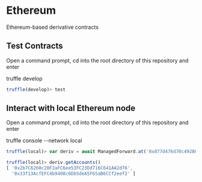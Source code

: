# Ethereum
Ethereum-based derivative contracts

## Test Contracts
Open a command prompt, cd into the root directory of this repository and enter

truffle develop
```js
truffle(develop)> test
```

## Interact with local Ethereum node
Open a command prompt, cd into the root directory of this repository and enter

truffle console --network local
```js
truffle(local)> var deriv = await ManagedForward.at('0x077d476d70c492861e2140f47e93cccec467a189')

truffle(local)> deriv.getAccounts()
[ '0x2b7C6260c28F2aFC6ee53FC23Dd716C641AA2d76',
  '0x33f13AcfEFC4b9408c6Db5deA5F65aB6CCf2eef2' ]
  
```
